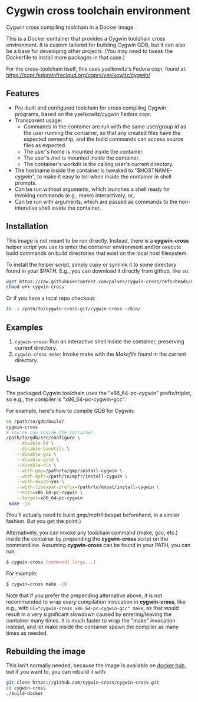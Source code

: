 # Cygwin cross toolchain environment

Cygwin cross compiling toolchain in a Docker image.

This is a Docker container that provides a Cygwin toolchain cross
environment.  It is custom tailored for building Cygwin GDB, but it
can also be a base for developing other projects.  (You may need to
tweak the Dockerfile to install more packages in that case.)

For the cross-toolchain itself, this uses yselkowitz's Fedora copr,
found at: https://copr.fedorainfracloud.org/coprs/yselkowitz/cygwin/

## Features

- Pre-built and configured toolchain for cross compiling Cygwin
  programs, based on the yselkowitz/cygwin Fedora copr.
- Transparent usage:
  - Commands in the container are run with the same user/group id as
    the user running the container, so that any created files have the
    expected ownership, and the build commands can access source files
    as expected.
  - The user's home is mounted inside the container.
  - The user's /net is mounted inside the container.
  - The container's workdir is the calling user's current directory.
- The hostname inside the container is tweaked to "$HOSTNAME-cygwin",
  to make it easy to tell when inside the container in shell prompts.
- Can be run without arguments, which launches a shell ready for
  invoking commands (e.g., make) interactively, or,
- Can be run with arguments, which are passed as commands to the
  non-interative shell inside the container.


## Installation

This image is not meant to be run directly.  Instead, there is a
**cygwin-cross** helper script you use to enter the container
environment and/or execute build commands on build directories that
exist on the local host filesystem.

To install the helper script, simply copy or symlink it to some
directory found in your \$PATH.  E.g., you can download it directly
from github, like so:

```bash
wget https://raw.githubusercontent.com/palves/cygwin-cross/refs/heads/main/cygwin-cross
chmod u+x cygwin-cross
```

Or if you have a local repo checkout:

```bash
ln -s /path/to/cygwin-cross-git/cygwin-cross ~/bin/
```

## Examples

1. `cygwin-cross`: Run an interactive shell inside the container,
   preserving current directory.
2. `cygwin-cross make`: Invoke make with the *Makefile* found in the
   current directory.

## Usage

The packaged Cygwin toolchain uses the "x86_64-pc-cygwin"
prefix/triplet, so e.g., the compiler is "x86_64-pc-cygwin-gcc".

For example, here\'s how to compile GDB for Cygwin:

```bash
cd /path/to/gdb/build/
cygwin-cross
# You're now inside the container.
/path/to/gdb/src/configure \
    --disable-ld \
    --disable-binutils \
    --disable-gas \
    --disable-gold \
    --disable-nls \
    --with-gmp=/path/to/gmp/install-cygwin \
    --with-mpfr=/path/to/mpfr/install-cygwin \
    --with-expat=yes \
    --with-libexpat-prefix=/path/to/expat/install-cygwin \
    --host=x86_64-pc-cygwin \
    --target=x86_64-pc-cygwin
 make -j8
```

(You'll actually need to build gmp/mpfr/libexpat beforehand, in a
similar fashion.  But you get the point.)

Alternatively, you can invoke any toolchain command (make, gcc, etc.)
inside the container by prepending the **cygwin-cross** script on the
commandline.  Assuming **cygwin-cross** can be found in your PATH, you
can run:

```bash
$ cygwin-cross [command] [args...]
```

For example:

```bash
$ cygwin-cross make -j8
```

Note that if you prefer the prepending alternative above, it is not
recommended to wrap every compilation invocation in **cygwin-cross**,
like e.g., with ```CC="cygwin-cross x86_64-pc-cygwin-gcc" make```, as
that would result in a very significant slowdown caused by
entering/leaving the container many times.  It is much faster to wrap
the "make" invocation instead, and let make inside the container spawn
the compiler as many times as needed.


## Rebuilding the image

This isn't normally needed, because the image is available on [docker
hub](https://hub.docker.com/r/palves79/cygwin-cross), but if you want
to, you can rebuild it with:

```bash
git clone https://github.com/cygwin-cross/cygwin-cross.git
cd cygwin-cross
./build-docker
```
